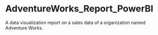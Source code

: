 # AdventureWorks_Report_PowerBI
A data visualization report on a sales data of a organization  named Adventure Works.
